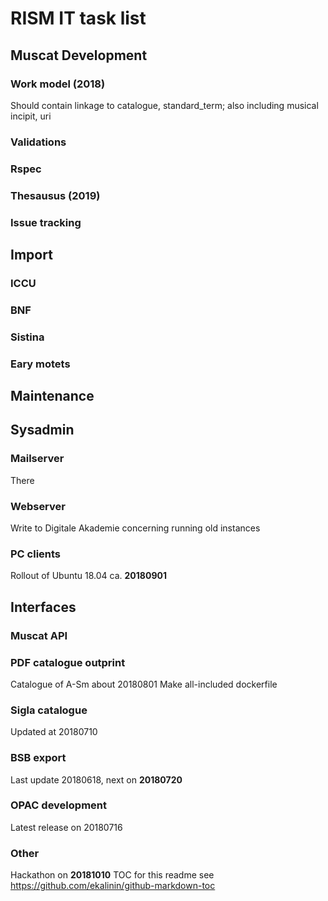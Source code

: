 # RISM IT task list  

## Muscat Development  
### Work model (2018)
Should contain linkage to catalogue, standard_term; also including musical incipit, uri

### Validations
### Rspec
### Thesausus (2019)
### Issue tracking  

## Import
### ICCU
### BNF
### Sistina
### Eary motets

## Maintenance  

## Sysadmin  
### Mailserver
There 
### Webserver
Write to Digitale Akademie concerning running old instances

### PC clients
Rollout of Ubuntu 18.04 ca. **20180901**

## Interfaces
### Muscat API
### PDF catalogue outprint 
Catalogue of A-Sm about 20180801
Make all-included dockerfile

### Sigla catalogue
Updated at 20180710  

### BSB export
Last update 20180618, next on **20180720**

### OPAC development
Latest release on 20180716

### Other
Hackathon on **20181010**
TOC for this readme see https://github.com/ekalinin/github-markdown-toc
